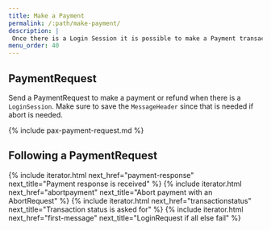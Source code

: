 ```yaml
---
title: Make a Payment
permalink: /:path/make-payment/
description: |
 Once there is a Login Session it is possible to make a Payment transaction. The PaymentRequest is used for purchase as well as refund.
menu_order: 40
---
```

## PaymentRequest

Send a PaymentRequest to make a payment or refund when there is a `LoginSession`.
Make sure to save the `MessageHeader` since that is needed if abort is needed.

{% include pax-payment-request.md %}

## Following a PaymentRequest

{% include iterator.html next_href="payment-response" next_title="Payment response is received" %}
{% include iterator.html next_href="abortpayment" next_title="Abort payment with an AbortRequest" %}
{% include iterator.html next_href="transactionstatus" next_title="Transaction status is asked for" %}
{% include iterator.html next_href="first-message" next_title="LoginRequest if all else fail" %}
